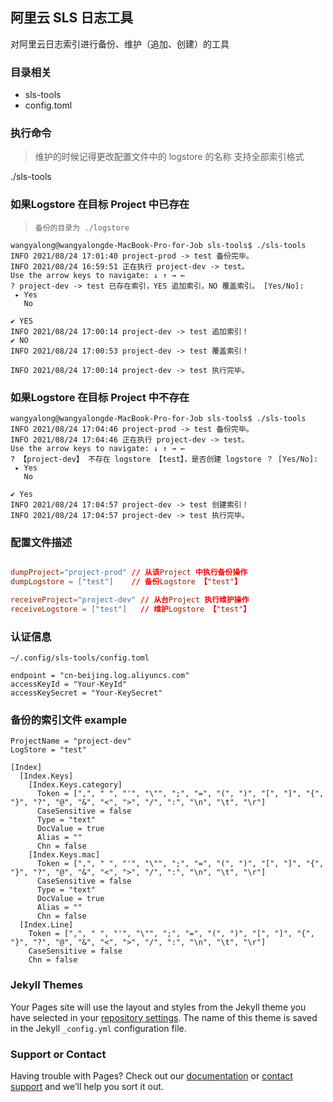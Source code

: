 ## 阿里云 SLS 日志工具
对阿里云日志索引进行备份、维护（追加、创建）的工具

### 目录相关
- sls-tools
- config.toml
### 执行命令
> 维护的时候记得更改配置文件中的 logstore 的名称
> 支持全部索引格式

./sls-tools

### 如果Logstore 在目标 Project 中已存在 
> `备份的目录为 ./logstore`
```
wangyalong@wangyalongde-MacBook-Pro-for-Job sls-tools$ ./sls-tools
INFO 2021/08/24 17:01:40 project-prod -> test 备份完毕。
INFO 2021/08/24 16:59:51 正在执行 project-dev -> test。
Use the arrow keys to navigate: ↓ ↑ → ← 
? project-dev -> test 已存在索引，YES 追加索引，NO 覆盖索引。 [Yes/No]: 
 ▸ Yes
   No

✔ YES
INFO 2021/08/24 17:00:14 project-dev -> test 追加索引！
✔ NO
INFO 2021/08/24 17:00:53 project-dev -> test 覆盖索引！

INFO 2021/08/24 17:00:14 project-dev -> test 执行完毕。
```

### 如果Logstore 在目标 Project 中不存在
```
wangyalong@wangyalongde-MacBook-Pro-for-Job sls-tools$ ./sls-tools 
INFO 2021/08/24 17:04:46 project-prod -> test 备份完毕。
INFO 2021/08/24 17:04:46 正在执行 project-dev -> test。
Use the arrow keys to navigate: ↓ ↑ → ← 
? 【project-dev】 不存在 logstore 【test】，是否创建 logstore ？ [Yes/No]: 
 ▸ Yes
   No

✔ Yes
INFO 2021/08/24 17:04:57 project-dev -> test 创建索引！
INFO 2021/08/24 17:04:57 project-dev -> test 执行完毕。
```



### 配置文件描述
```toml 

dumpProject="project-prod" // 从该Project 中执行备份操作
dumpLogstore = ["test"]    // 备份Logstore 【"test"】

receiveProject="project-dev" // 从台Project 执行维护操作
receiveLogstore = ["test"]   // 维护Logstore 【"test"】

```



### 认证信息
```
~/.config/sls-tools/config.toml
   
endpoint = "cn-beijing.log.aliyuncs.com"
accessKeyId = "Your-KeyId"
accessKeySecret = "Your-KeySecret"
```

### 备份的索引文件 example
```
ProjectName = "project-dev"
LogStore = "test"

[Index]
  [Index.Keys]
    [Index.Keys.category]
      Token = [",", " ", "'", "\"", ";", "=", "(", ")", "[", "]", "{", "}", "?", "@", "&", "<", ">", "/", ":", "\n", "\t", "\r"]
      CaseSensitive = false
      Type = "text"
      DocValue = true
      Alias = ""
      Chn = false
    [Index.Keys.mac]
      Token = [",", " ", "'", "\"", ";", "=", "(", ")", "[", "]", "{", "}", "?", "@", "&", "<", ">", "/", ":", "\n", "\t", "\r"]
      CaseSensitive = false
      Type = "text"
      DocValue = true
      Alias = ""
      Chn = false
  [Index.Line]
    Token = [",", " ", "'", "\"", ";", "=", "(", ")", "[", "]", "{", "}", "?", "@", "&", "<", ">", "/", ":", "\n", "\t", "\r"]
    CaseSensitive = false
    Chn = false
```
### Jekyll Themes

Your Pages site will use the layout and styles from the Jekyll theme you have selected in your [repository settings](https://github.com/wyl/sls-tools/settings/pages). The name of this theme is saved in the Jekyll `_config.yml` configuration file.

### Support or Contact

Having trouble with Pages? Check out our [documentation](https://docs.github.com/categories/github-pages-basics/) or [contact support](https://support.github.com/contact) and we’ll help you sort it out.
